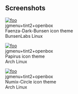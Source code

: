 Screenshots
-----------

[![foo](http://i.imgur.com/SjlU8S6t.png)](http://i.imgur.com/SjlU8S6.png)  
jgmenu+tint2+openbox  
Faenza-Dark-Bunsen icon theme  
BunsenLabs Linux  

[![foo](http://i.imgur.com/QvBqI2Lt.png)](http://i.imgur.com/QvBqI2L.png)  
jgmenu+tint2+openbox  
Papirus icon theme  
Arch Linux  

[![foo](http://i.imgur.com/4oprqYZt.png)](http://i.imgur.com/4oprqYZ.png)  
jgmenu+tint2+openbox  
Numix-Circle icon theme  
Arch Linux  

